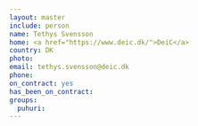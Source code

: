 ```yaml
---
layout: master
include: person
name: Tethys Svensson
home: <a href="https://www.deic.dk/">DeiC</a>
country: DK
photo:
email: tethys.svensson@deic.dk
phone:
on_contract: yes
has_been_on_contract:
groups:
  puhuri:
---
```

